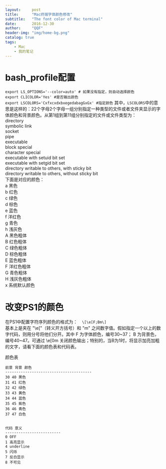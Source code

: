 ```yaml
---
layout:     post
title:      "Mac终端字体颜色修改"
subtitle:   "The font color of Mac terminal"
date:       2016-12-30
author:     "QQF"
header-img: "img/home-bg.png"
catalog: true
tags:
    - Mac
    - 我的笔记
---
```


# bash_profile配置
`export LS_OPTIONS='--color=auto' # 如果没有指定，则自动选择颜色`<br/>
`export CLICOLOR='Yes' #是否输出颜色`<br/>
`export LSCOLORS='CxfxcxdxbxegedabagGxGx' #指定颜色`
其中，`LSCOLORS`中的意思是这样的：22个字母2个字母一组分别指定一种类型的文件或者文件夹显示的字体颜色和背景颜色。从第1组到第11组分别指定的文件或文件类型为：<br/>
directory<br/>
symbolic link<br/>
socket<br/>
pipe<br/>
executable<br/>
block special<br/>
character special<br/>
executable with setuid bit set<br/>
executable with setgid bit set<br/>
directory writable to others, with sticky bit<br/>
directory writable to others, without sticky bit<br/>
下面是对应的颜色：<br/>
a 黑色<br/>
b 红色<br/>
c 绿色<br/>
d 棕色<br/>
e 蓝色<br/>
f 洋红色<br/>
g 青色<br/>
h 浅灰色<br/>
A 黑色粗体<br/>
B 红色粗体<br/>
C 绿色粗体<br/>
D 棕色粗体<br/>
E 蓝色粗体<br/>
F 洋红色粗体<br/>
G 青色粗体<br/>
H 浅灰色粗体<br/>
x 系统默认颜色

# 改变PS1的颜色 

在PS1中配置字符序列颜色的格式为：`  \[\e[F;Bm\]`<br/>
基本上是夹在 "\e["（转义开方括号）和 "m" 之间数字值。假如指定一个以上的数字代码，则用分号将他们分开。其中 F 为字体颜色，编号30~37； B 为背景色，编号40~47。可通过 \e[0m 关闭颜色输出；特别的，当B为1时，将显示加亮加粗的文字，请看下面的颜色表和代码表。

颜色表

    前景 背景 颜色
    ---------------------------------------
    30 40 黑色
    31 41 红色
    32 42 绿色
    33 43 黄色
    34 44 蓝色
    35 45 紫色
    36 46 青色
    37 47 白色


    代码 意义
    -------------------------
    0 OFF
    1 高亮显示
    4 underline
    5 闪烁
    7 反白显示
    8 不可见